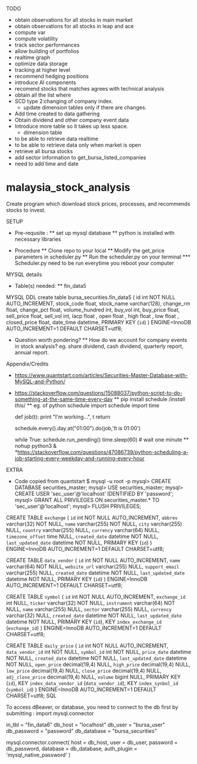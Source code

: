 TODO
* obtain observations for all stocks in main market
* obtain observations for all stocks in leap and ace
* compute var
* compute volatility
* track sector performances
* allow building of portfolios
* realtime graph
* optimize data storage
* tracking at higher level
* recommend hedging positions
* introduce AI components
* recomend stocks that matches agrees with technical analysis
* obtain all the list where
* SCD type 2:changing of company index.
  * update dimension tables only if there are changes.
* Add time created to data gathering
* Obtain dividend and other company event data
* Introduce more table so it takes up less space.
   * dimension table
* to be able to retrieve data realtime
* to be able to retrieve data only when market is open
* retrieve all bursa stocks
* add sector information to get_bursa_listed_companies
* need to add time and date

# malaysia_stock_analysis
Create program which download stock prices, processes, and recommends stocks to invest.

SETUP
* Pre-requsite :
** set up mysql database
** python is installed with necessary libraries

* Procedure
** Clone repo to your local
** Modify the get_price parameters in scheduler.py
** Run the scheduler.py on your terminal
*** Scheduler.py need to be run everytime you reboot your computer

MYSQL details
* Table(s) needed:
** fin_data5

MYSQL DDL
create table bursa_securities.fin_data5 (
                                         id int NOT NULL AUTO_INCREMENT,
                                         stock_code float,
                                         stock_name varchar(128),
                                         change_rm float,
                                         change_pct float,
                                         volume_hundred int,
                                         buy_vol int,
                                         buy_price float,
                                         sell_price float,
                                         sell_vol int,
                                         lacp float ,
                                         open float ,
                                         high float ,
                                         low float ,
                                         closed_price float,
                                         date_time datetime,
                                         PRIMARY KEY (`id`)
                                         ) ENGINE=InnoDB AUTO_INCREMENT=1 DEFAULT CHARSET=utf8;




* Question worth pondering?
** How do we account for company events in stock analysis? eg. share dividend, cash dividend, quarterly report, annual report.


Appendix/Credits
* https://www.quantstart.com/articles/Securities-Master-Database-with-MySQL-and-Python/
* https://stackoverflow.com/questions/15088037/python-script-to-do-something-at-the-same-time-every-day
** pip install schedule /*install this*/
** eg. of python schedule
    import schedule
    import time

    def job(t):
        print "I'm working...", t
        return

    schedule.every().day.at("01:00").do(job,'It is 01:00')

    while True:
        schedule.run_pending()
        time.sleep(60) # wait one minute
** nohup python3 <python-script-to-run> &
*https://stackoverflow.com/questions/47086739/python-scheduling-a-job-starting-every-weekday-and-running-every-hour



EXTRA
* Code copied from quantstart
$ mysql -u root -p
mysql> CREATE DATABASE securities_master;
mysql> USE securities_master;
mysql> CREATE USER 'sec_user'@'localhost' IDENTIFIED BY 'password';
mysql> GRANT ALL PRIVILEGES ON securities_master.* TO 'sec_user'@'localhost';
mysql> FLUSH PRIVILEGES;

CREATE TABLE `exchange` (
  `id` int NOT NULL AUTO_INCREMENT,
  `abbrev` varchar(32) NOT NULL,
  `name` varchar(255) NOT NULL,
  `city` varchar(255) NULL,
  `country` varchar(255) NULL,
  `currency` varchar(64) NULL,
  `timezone_offset` time NULL,
  `created_date` datetime NOT NULL,
  `last_updated_date` datetime NOT NULL,
  PRIMARY KEY (`id`)
) ENGINE=InnoDB AUTO_INCREMENT=1 DEFAULT CHARSET=utf8;

CREATE TABLE `data_vendor` (
  `id` int NOT NULL AUTO_INCREMENT,
  `name` varchar(64) NOT NULL,
  `website_url` varchar(255) NULL,
  `support_email` varchar(255) NULL,
  `created_date` datetime NOT NULL,
  `last_updated_date` datetime NOT NULL,
  PRIMARY KEY (`id`)
) ENGINE=InnoDB AUTO_INCREMENT=1 DEFAULT CHARSET=utf8;

CREATE TABLE `symbol` (
  `id` int NOT NULL AUTO_INCREMENT,
  `exchange_id` int NULL,
  `ticker` varchar(32) NOT NULL,
  `instrument` varchar(64) NOT NULL,
  `name` varchar(255) NULL,
  `sector` varchar(255) NULL,
  `currency` varchar(32) NULL,
  `created_date` datetime NOT NULL,
  `last_updated_date` datetime NOT NULL,
  PRIMARY KEY (`id`),
  KEY `index_exchange_id` (`exchange_id`)
) ENGINE=InnoDB AUTO_INCREMENT=1 DEFAULT CHARSET=utf8;

CREATE TABLE `daily_price` (
  `id` int NOT NULL AUTO_INCREMENT,
  `data_vendor_id` int NOT NULL,
  `symbol_id` int NOT NULL,
  `price_date` datetime NOT NULL,
  `created_date` datetime NOT NULL,
  `last_updated_date` datetime NOT NULL,
  `open_price` decimal(19,4) NULL,
  `high_price` decimal(19,4) NULL,
  `low_price` decimal(19,4) NULL,
  `close_price` decimal(19,4) NULL,
  `adj_close_price` decimal(19,4) NULL,
  `volume` bigint NULL,
  PRIMARY KEY (`id`),
  KEY `index_data_vendor_id` (`data_vendor_id`),
  KEY `index_synbol_id` (`symbol_id`)
) ENGINE=InnoDB AUTO_INCREMENT=1 DEFAULT CHARSET=utf8;
SQL



 To access dBeaver, or database, you need to connect to the db first by submitting :
 import mysql.connector

in_tbl      = "fin_data6"
db_host     = "localhost"
db_user     = "bursa_user"
db_password = "password"
db_database = "bursa_securities"


mysql.connector.connect(
                                    host        = db_host,
                                    user        = db_user,
                                    password    = db_password,
                                    database    = db_database,
                                    auth_plugin = 'mysql_native_password'
                                    )
